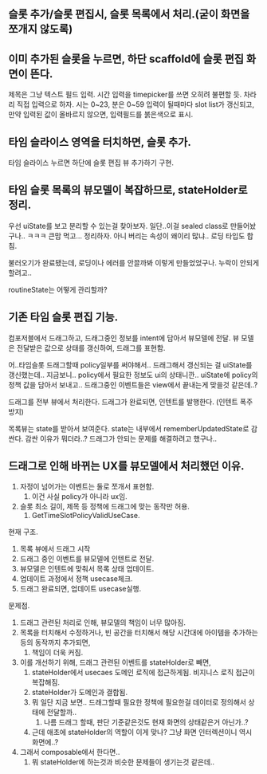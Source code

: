 ## 슬롯 추가/슬롯 편집시, 슬롯 목록에서 처리.(굳이 화면을 쪼개지 않도록)

## 이미 추가된 슬롯을 누르면, 하단 scaffold에 슬롯 편집 화면이 뜬다.
제목은 그냥 텍스트 필드 입력.
시간 입력을 timepicker를 쓰면 오히려 불편할 듯.
차라리 직접 입력으로 하자.
시는 0~23, 분은 0~59
입력이 될때마다 slot list가 갱신되고,
만약 입력된 값이 올바르지 않으면, 입력필드를 붉은색으로 표시.

## 타임 슬라이스 영역을 터치하면, 슬롯 추가.
타임 슬라이스 누르면 하단에 슬롯 편집 뷰 추가하기 구현.

## 타임 슬롯 목록의 뷰모델이 복잡하므로, stateHolder로 정리.
우선 uiState를 보고 분리할 수 있는걸 찾아보자.
일단..이걸 sealed class로 만들어놨구나.. ㅋㅋㅋ
큰맘 먹고... 정리하자.
아니 버리는 속성이 왜이리 많냐..
로딩 타입도 합침.

불러오기가 완료됐는데, 로딩이나 에러를 안끌까봐 이렇게 만들었었구나.
누락이 안되게 할려고..

routineState는 어떻게 관리할까?

## 기존 타임 슬롯 편집 기능.
컴포저블에서 드래그하고,
드래그중인 정보를 intent에 담아서 뷰모델에 전달.
뷰 모델은 전달받은 값으로 상태를 갱신하여, 드래그를 표현함.

어..타임슬롯 드래그할때 policy일부를 써야해서..
드래그해서 갱신되는 걸 uiState를 갱신했는데..
지금보니.. policy에서 필요한 정보도 ui의 상태니깐..
uiState에 policy의 정책 값을 담아서 보내고..
드래그중인 이벤트들은 view에서 끝내는게 맞을것 같은데..?

드래그를 전부 뷰에서 처리한다.
드래그가 완료되면, 인텐트를 발행한다.
(인텐트 폭주 방지)

목록뷰는 state를 받아서 보여준다.
state는 내부에서 rememberUpdatedState로 감싼다.
감싼 이유가 뭐더라..?
드래그가 안되는 문제를 해결하려고 했구나..

## 드래그로 인해 바뀌는 UX를 뷰모델에서 처리했던 이유.
1. 자정이 넘어가는 이벤트는 둘로 쪼개서 표현함.
   1. 이건 사실 policy가 아니라 ux임. 
2. 슬롯 최소 길이, 제목 등 정책에 드래그에 맞는 동작만 허용.
   1. GetTimeSlotPolicyValidUseCase.

현재 구조.
1. 목록 뷰에서 드래그 시작
2. 드래그 중인 이벤트를 뷰모델에 인텐트로 전달.
3. 뷰모델은 인텐트에 맞춰서 목록 상태 업데이트.
4. 업데이트 과정에서 정책 usecase체크.
5. 드래그 완료되면, 업데이트 usecase실행.

문제점.
1. 드래그 관련된 처리로 인해, 뷰모델의 책임이 너무 많아짐.
2. 목록을 터치해서 수정하거나, 빈 공간을 터치해서 해당 시간대에 아이템을 추가하는 등의 동작까지 추가되면, 
   1. 책임이 더욱 커짐.
3. 이를 개선하기 위해, 드래그 관련된 이벤트를 stateHolder로 빼면, 
   1. stateHolder에서 usecaes 도메인 로직에 접근하게됨. 비지니스 로직 접근이 복잡해짐.
   2. stateHolder가 도메인과 결합됨.
   3. 뭐 일단 지금 보면.. 드래그할때 필요한 정책에 필요한걸 데이터로 정의해서 상태에 전달할까..
      1. 나름 드래그 할때, 판단 기준같은것도 현재 화면의 상태같은거 아닌가..?
   4. 근데 애초에 stateHolder의 역할이 이게 맞나? 그냥 화면 인터렉션이니 역시 화면에..?
4. 그래서 composable에서 한다면..
   1. 뭐 stateHolder에 하는것과 비슷한 문제들이 생기는것 같은데..
 


